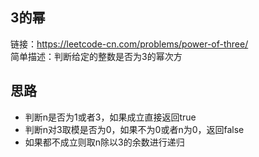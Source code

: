 ## 3的幂
链接：https://leetcode-cn.com/problems/power-of-three/  
简单描述：判断给定的整数是否为3的幂次方

## 思路
- 判断n是否为1或者3，如果成立直接返回true  
- 判断n对3取模是否为0，如果不为0或者n为0，返回false
- 如果都不成立则取n除以3的余数进行递归
